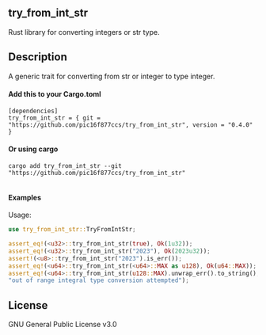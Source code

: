 ## try_from_int_str

Rust library for converting integers or str type.                                                                                                                     
## Description
A generic trait for converting from str or integer to type integer.

#### Add this to your Cargo.toml
```rust,ignore
[dependencies]
try_from_int_str = { git = "https://github.com/pic16f877ccs/try_from_int_str", version = "0.4.0" }
```
#### Or using cargo
```rust,ignore
cargo add try_from_int_str --git "https://github.com/pic16f877ccs/try_from_int_str"
 
```
#### Examples
Usage:

```rust
use try_from_int_str::TryFromIntStr;

assert_eq!(<u32>::try_from_int_str(true), Ok(1u32));
assert_eq!(<u32>::try_from_int_str("2023"), Ok(2023u32));
assert!(<u8>::try_from_int_str("2023").is_err());
assert_eq!(<u64>::try_from_int_str(<u64>::MAX as u128), Ok(u64::MAX));
assert_eq!(<u64>::try_from_int_str(u128::MAX).unwrap_err().to_string(),
"out of range integral type conversion attempted");
```

## License
GNU General Public License v3.0
